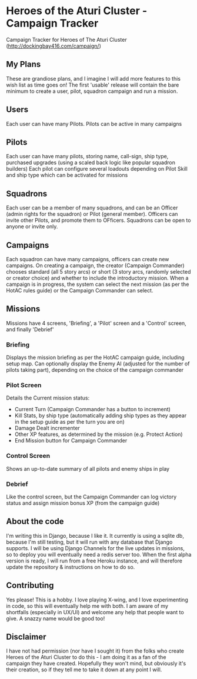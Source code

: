 # Heroes of the Aturi Cluster - Campaign Tracker
Campaign Tracker for Heroes of The Aturi Cluster (http://dockingbay416.com/campaign/)

## My Plans
These are grandiose plans, and I imagine I will add more features to this wish list as time goes on! The first 'usable' release will contain the bare minimum to create a user, pilot, squadron campaign and run a mission.

## Users
Each user can have many Pilots. Pilots can be active in many campaigns

## Pilots
Each user can have many pilots, storing name, call-sign, ship type, purchased upgrades (using a scaled back logic like popular squadron builders)
Each pilot can configure several loadouts depending on Pilot Skill and ship type which can be activated for missions

## Squadrons
Each user can be a member of many squadrons, and can be an Officer (admin rights for the squadron) or Pilot (general member). Officers can invite other Pilots, and promote them to OFficers. Squadrons can be open to anyone or invite only.

## Campaigns
Each squadron can have many campaigns, officers can create new campaigns. 
On creating a campaign, the creator (Campaign Commander) chooses standard (all 5 story arcs) or short (3 story arcs, randomly selected or creator choice) and whether to include the introductory mission.
When a campaign is in progress, the system can select the next mission (as per the HotAC rules guide) or the Campaign Commander can select. 

## Missions
Missions have 4 screens, 'Briefing', a 'Pilot' screen and a 'Control' screen, and finally 'Debrief'

### Briefing
Displays the mission briefing as per the HotAC campaign guide, including setup map.
Can optionally display the Enemy AI (adjusted for the number of pilots taking part), depending on the choice of the campaign commander

### Pilot Screen
Details the Current mission status:
* Current Turn (Campaign Commander has a button to increment)
* Kill Stats, by ship type (automatically adding ship types as they appear in the setup guide as per the turn you are on)
* Damage Dealt incrementer
* Other XP features, as determined by the mission (e.g. Protect Action)
* End Mission button for Campaign Commander

### Control Screen
Shows an up-to-date summary of all pilots and enemy ships in play

### Debrief
Like the control screen, but the Campaign Commander can log victory status and assign mission bonus XP (from the campaign guide)

## About the code
I'm writing this in Django, because I like it. It currently is using a sqlite db, because I'm still testing, but it will run with any database that Django supports. I will be using Django Channels for the live updates in missions, so to deploy you will eventually need a redis server too.
When the first alpha version is ready, I will run from a free Heroku instance, and will therefore update the repository & instructions on how to do so.

## Contributing
Yes please! This is a hobby. I love playing X-wing, and I love experimenting in code, so this will eventually help me with both. I am aware of my shortfalls (especially in UX/UI) and welcome any help that people want to give.
A snazzy name would be good too!

## Disclaimer
I have not had permission (nor have I sought it) from the folks who create Heroes of the Aturi Cluster to do this - I am doing it as a fan of the campaign they have created. Hopefully they won't mind, but obviously it's their creation, so if they tell me to take it down at any point I will. 
